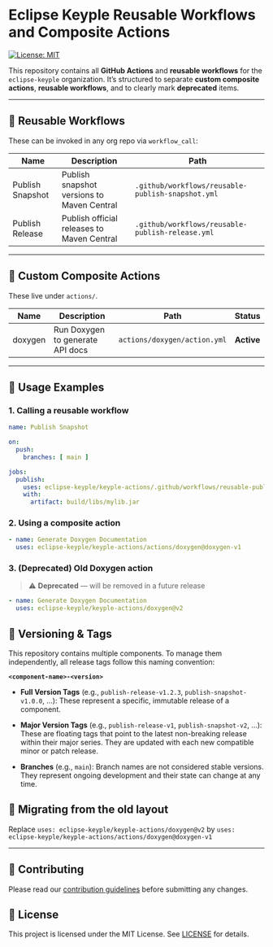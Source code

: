 # Eclipse Keyple Reusable Workflows and Composite Actions

[![License: MIT](https://img.shields.io/badge/License-MIT-yellow.svg)](https://opensource.org/licenses/MIT)

This repository contains all **GitHub Actions** and **reusable workflows** for the `eclipse-keyple` organization. It’s structured to separate **custom composite actions**, **reusable workflows**, and to clearly mark **deprecated** items.

---

## 🔁 Reusable Workflows

These can be invoked in any org repo via `workflow_call`:

| Name                           | Description                                           | Path                                                           |
|--------------------------------|-------------------------------------------------------|----------------------------------------------------------------|
| Publish Snapshot               | Publish snapshot versions to Maven Central           | `.github/workflows/reusable-publish-snapshot.yml`             |
| Publish Release                | Publish official releases to Maven Central           | `.github/workflows/reusable-publish-release.yml`              |

---

## 🔧 Custom Composite Actions

These live under `actions/`.

| Name             | Description                      | Path                                  | Status        |
|------------------|----------------------------------|---------------------------------------|---------------|
| doxygen          | Run Doxygen to generate API docs | `actions/doxygen/action.yml`          | **Active**    |

---

## 📘 Usage Examples

### 1. Calling a reusable workflow

```yaml
name: Publish Snapshot

on:
  push:
    branches: [ main ]

jobs:
  publish:
    uses: eclipse-keyple/keyple-actions/.github/workflows/reusable-publish-snapshot.yml@publish-snapshot-v1
    with:
      artifact: build/libs/mylib.jar
````

### 2. Using a composite action

```yaml
- name: Generate Doxygen Documentation
  uses: eclipse-keyple/keyple-actions/actions/doxygen@doxygen-v1
```

### 3. (Deprecated) Old Doxygen action

> ⚠️ **Deprecated** — will be removed in a future release

```yaml
- name: Generate Doxygen Documentation
  uses: eclipse-keyple/keyple-actions/doxygen@v2
```

## 📖 Versioning & Tags

This repository contains multiple components. To manage them independently, all release tags follow this naming convention:

**`<component-name>-<version>`**

* **Full Version Tags** (e.g., `publish-release-v1.2.3`, `publish-snapshot-v1.0.0`, ...):
  These represent a specific, immutable release of a component.

* **Major Version Tags** (e.g., `publish-release-v1`, `publish-snapshot-v2`, ...):
  These are floating tags that point to the latest non-breaking release within their major series. They are updated with each new compatible minor or patch release.

* **Branches** (e.g., `main`):
  Branch names are not considered stable versions. They represent ongoing development and their state can change at any time.

## 🚀 Migrating from the old layout

Replace `uses: eclipse-keyple/keyple-actions/doxygen@v2` by `uses: eclipse-keyple/keyple-actions/actions/doxygen@doxygen-v1`

---

## 🤝 Contributing

Please read our [contribution guidelines](https://keyple.org/community/contributing/) before submitting any changes.

## 📄 License

This project is licensed under the MIT License. See [LICENSE](LICENSE) for details.